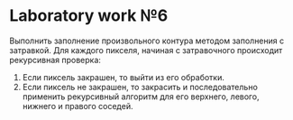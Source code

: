 # Laboratory work №6

Выполнить заполнение произвольного контура методом заполнения с затравкой. Для каждого пикселя, начиная с затравочного происходит рекурсивная проверка:
1) Если пиксель закрашен, то выйти из его обработки.
2) Если пиксель не закрашен, то закрасить и последовательно применить рекурсивный алгоритм для его верхнего, левого, нижнего и правого соседей.
